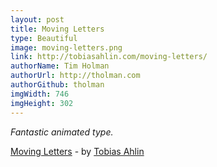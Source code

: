 ```yaml
---
layout: post
title: Moving Letters
type: Beautiful
image: moving-letters.png
link: http://tobiasahlin.com/moving-letters/
authorName: Tim Holman
authorUrl: http://tholman.com
authorGithub: tholman
imgWidth: 746
imgHeight: 302
---
```


_Fantastic animated type._

[Moving Letters](http://tobiasahlin.com/moving-letters/) - by [Tobias Ahlin](http://tobiasahlin.com/)
